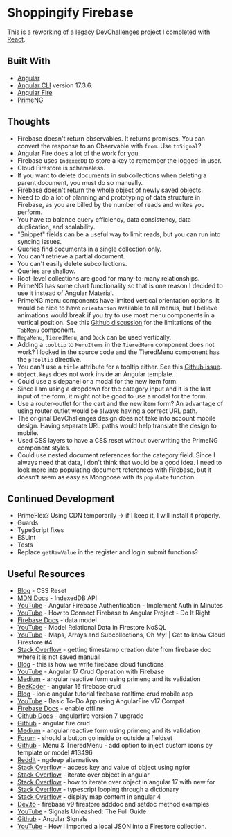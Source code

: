 # Shoppingify Firebase

This is a reworking of a legacy [DevChallenges](https://legacy.devchallenges.io/challenges/mGd5VpbO4JnzU6I9l96x) project I completed with [React](https://github.com/jdegand/shoppingify-frontend).

## Built With

- [Angular](https://angular.dev)
- [Angular CLI](https://github.com/angular/angular-cli) version 17.3.6.
- [Angular Fire](https://github.com/angular/angularfire)
- [PrimeNG](https://primeng.org)

## Thoughts

- Firebase doesn't return observables.  It returns promises. You can convert the response to an Observable with `from`.  Use `toSignal`?   
- Angular Fire does a lot of the work for you.  
- Firebase uses `IndexedDB` to store a key to remember the logged-in user. 
- Cloud Firestore is schemaless.   
- If you want to delete documents in subcollections when deleting a parent document, you must do so manually.
- Firebase doesn't return the whole object of newly saved objects.
- Need to do a lot of planning and prototyping of data structure in Firebase, as you are billed by the number of reads and writes you perform.
- You have to balance query efficiency, data consistency, data duplication, and scalability.  
- "Snippet" fields can be a useful way to limit reads, but you can run into syncing issues.  
- Queries find documents in a single collection only.  
- You can't retrieve a partial document.  
- You can't easily delete subcollections.  
- Queries are shallow. 
- Root-level collections are good for many-to-many relationships.
- PrimeNG has some chart functionality so that is one reason I decided to use it instead of Angular Material.
- PrimeNG menu components have limited vertical orientation options.  It would be nice to have `orientation` available to all menus, but I believe animations would break if you try to use most menu components in a vertical position. See this [Github discussion](https://github.com/orgs/primefaces/discussions/1134) for the limitations of the `TabMenu` component. 
- `MegaMenu`, `TieredMenu`, and `Dock` can be used vertically.
- Adding a `tooltip` to `MenuItems` in the `TieredMenu` component does not work?  I looked in the source code and the TieredMenu component has the `pTooltip` directive.  
- You can't use a `title` attribute for a tooltip either.  See this [Github issue](https://github.com/primefaces/primeng/issues/14217).
- `Object.keys` does not work inside an Angular template.
- Could use a sidepanel or a modal for the new item form.  
- Since I am using a dropdown for the category input and it is the last input of the form, it might not be good to use a modal for the form.
- Use a router-outlet for the cart and the new item form?  An advantage of using router outlet would be always having a correct URL path.
- The original DevChallenges design does not take into account mobile design.  Having separate URL paths would help translate the design to mobile.
- Used CSS layers to have a CSS reset without overwriting the PrimeNG component styles.  
- Could use nested document references for the category field.  Since I always need that data, I don't think that would be a good idea.  I need to look more into populating document references with Firebase, but it doesn't seem as easy as Mongoose with its `populate` function.

## Continued Development

- PrimeFlex?  Using CDN temporarily -> if I keep it, I will install it properly. 
- Guards
- TypeScript fixes
- ESLint
- Tests
- Replace `getRawValue` in the register and login submit functions?  

## Useful Resources

- [Blog](https://piccalil.li/blog/a-more-modern-css-reset/) - CSS Reset
- [MDN Docs](https://developer.mozilla.org/en-US/docs/Web/API/IndexedDB_API) - IndexedDB API
- [YouTube](https://www.youtube.com/watch?v=586O934xrhQ) - Angular Firebase Authentication - Implement Auth in Minutes
- [YouTube](https://www.youtube.com/watch?v=0ihoworuX4o&t=662s) - How to Connect Firebase to Angular Project - Do It Right
- [Firebase Docs](https://firebase.google.com/docs/firestore/data-model) - data model
- [YouTube](https://www.youtube.com/watch?v=jm66TSlVtcc) - Model Relational Data in Firestore NoSQL
- [YouTube](https://www.youtube.com/watch?v=o7d5Zeic63s) - Maps, Arrays and Subcollections, Oh My! | Get to know Cloud Firestore #4
- [Stack Overflow](https://stackoverflow.com/questions/66547171/getting-timestamp-creation-date-from-firebase-doc-where-it-is-not-saved-manuall) - getting timestamp creation date from firebase doc where it is not saved manuall
- [Blog](https://www.fcodelabs.com/blogs/this-is-how-we-write-firebase-cloud-functions#:~:text=A%20collection%20name%20is%20always,the%20name%20of%20the%20collection) - this is how we write firebase cloud functions
- [YouTube](https://www.youtube.com/watch?v=QZlV3029dFk) - Angular 17 Crud Operation with Firebase
- [Medium](https://medium.com/@haseenakhader.uk/angular-reactive-form-using-primeng-and-its-validation-8baf6b9e7ed4) - angular reactive form using primeng and its validation
- [BezKoder](https://www.bezkoder.com/angular-16-firebase-crud/) - angular 16 firebase crud
- [Blog](https://www.djamware.com/post/5b74e54f80aca74669894413/ionic-angular-tutorial-firebase-realtime-crud-mobile-app#add-list) - ionic angular tutorial firebase realtime crud mobile app
- [YouTube](https://www.youtube.com/watch?v=Dn1AzYfeotA) - Basic To-Do App using AngularFire v17 Compat
- [Firebase Docs](https://firebase.google.com/docs/firestore/manage-data/enable-offline) - enable offline
- [Github Docs](https://github.com/angular/angularfire/blob/master/docs/version-7-upgrade.md) - angularfire version 7 upgrade
- [Github](https://github.com/aaronksaunders/angular-fire-crud) - angular fire crud
- [Medium](https://medium.com/@haseenakhader.uk/angular-reactive-form-using-primeng-and-its-validation-8baf6b9e7ed4) - angular reactive form using primeng and its validation
- [Forum](https://www.webdesignerforum.co.uk/topic/47379-should-a-button-go-inside-or-outside-a-fieldset/) - should a button go inside or outside a fieldset
- [Github](https://github.com/primefaces/primeng/issues/13496) - Menu & TrieredMenu - add option to inject custom icons by template or model #13496
- [Reddit](https://www.reddit.com/r/Angular2/comments/1090x9c/ngdeep_alternatives/?rdt=52856) - ngdeep alternatives
- [Stack Overflow](https://stackoverflow.com/questions/35534959/access-key-and-value-of-object-using-ngfor) - access key and value of object using ngfor
- [Stack Overflow](https://stackoverflow.com/questions/31490713/iterate-over-object-in-angular) - iterate over object in angular
- [Stack Overflow](https://stackoverflow.com/questions/78023327/how-to-iterate-over-object-in-angular-17-with-new-for) - how to iterate over object in angular 17 with new for
- [Stack Overflow](https://stackoverflow.com/questions/16174182/typescript-looping-through-a-dictionary) - typescript looping through a dictionary
- [Stack Overflow](https://stackoverflow.com/questions/47834222/display-map-content-in-angular-4-template) - display map content in angular 4 
- [Dev.to](https://dev.to/imkrunalkanojiya/firebase-v9-firestore-adddoc-and-setdoc-method-examples-nhe) - firebase v9 firestore adddoc and setdoc method examples
- [YouTube](https://www.youtube.com/watch?v=6W6gycuhiN0&t=4110s) - Signals Unleashed: The Full Guide
- [Github](https://github.com/DeborahK/Angular-Signals) - Angular Signals
- [YouTube](https://www.youtube.com/watch?v=BepIvG91GzM&t=494s) - How I imported a local JSON into a Firestore collection.